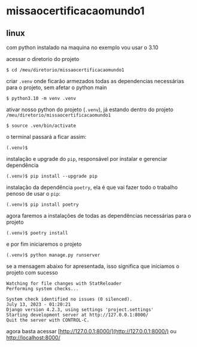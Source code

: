 # missaocertificacaomundo1

## linux

com python instalado na maquina
no exemplo vou usar o 3.10

acessar o diretorio do projeto
```
$ cd /meu/diretorio/missaocertificacaomundo1
```

criar `.venv` onde ficarão armezados todas as dependencias necessárias para o projeto, sem afetar o python main
```
$ python3.10 -m venv .venv
```

ativar nosso python do projeto (`.venv`), já estando dentro do projeto `/meu/diretorio/missaocertificacaomundo1`
```
$ source .ven/bin/activate
```

o terminal passará a ficar assim:
```
(.venv)$
```

instalação e upgrade do `pip`, responsável por instalar e gerenciar dependência
```
(.venv)$ pip install --upgrade pip
```

instalação da dependência `poetry`, ela é que vai fazer todo o trabalho penoso de usar o `pip`:
```
(.venv)$ pip install poetry
```

agora faremos a instalações de todas as dependências necessárias para o projeto
```
(.venv)$ poetry install
```

e por fim iniciaremos o projeto
```
(.venv)$ python manage.py runserver
```

se a mensagem abaixo for apresentada, isso significa que iniciamos o projeto com sucesso
```
Watching for file changes with StatReloader
Performing system checks...

System check identified no issues (0 silenced).
July 13, 2023 - 01:20:21
Django version 4.2.3, using settings 'project.settings'
Starting development server at http://127.0.0.1:8000/
Quit the server with CONTROL-C.
```

agora basta acessar [http://127.0.0.1:8000/](http://127.0.0.1:8000/) ou [http://localhost:8000/](http://localhost:8000/)